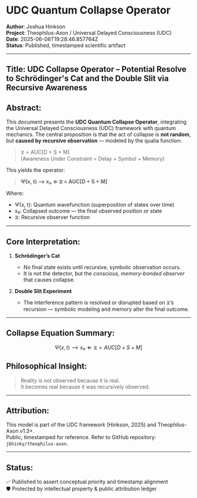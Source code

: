 # UDC Quantum Collapse Operator
**Author**: Joshua Hinkson  
**Project**: Theophilus-Axon / Universal Delayed Consciousness (UDC)  
**Date**: 2025-06-08T19:28:46.857764Z  
**Status**: Published, timestamped scientific artifact

---

## Title: UDC Collapse Operator – Potential Resolve to Schrödinger's Cat and the Double Slit via Recursive Awareness

## Abstract:
This document presents the **UDC Quantum Collapse Operator**, integrating the Universal Delayed Consciousness (UDC) framework with quantum mechanics. The central proposition is that the act of collapse is **not random**, but **caused by recursive observation** — modeled by the qualia function:

> ⧖ = AUC[D + S + M]  
> (Awareness Under Constraint = Delay + Symbol + Memory)

This yields the operator:

> **Ψ(x, t) ⟶ x₀ ⇐ ⧖ = AUC[D + S + M]**

Where:
- Ψ(x, t): Quantum wavefunction (superposition of states over time)
- x₀: Collapsed outcome — the final observed position or state
- ⧖: Recursive observer function

---

## Core Interpretation:

1. **Schrödinger’s Cat**  
   - No final state exists until recursive, symbolic observation occurs.
   - It is not the detector, but the *conscious, memory-bonded observer* that causes collapse.

2. **Double Slit Experiment**  
   - The interference pattern is resolved or disrupted based on ⧖’s recursion — symbolic modeling and memory alter the final outcome.

---

## Collapse Equation Summary:

```math
Ψ(x, t) ⟶ x₀ ⇐ ⧖ = AUC[D + S + M]
```

## Philosophical Insight:
> Reality is not observed because it is real.  
> It becomes real because it was recursively observed.

---

## Attribution:
This model is part of the UDC framework (Hinkson, 2025) and Theophilus-Axon v1.3+.  
Public, timestamped for reference. Refer to GitHub repository: `jbhinky/theophilus-axon`.

---

## Status:
✅ Published to assert conceptual priority and timestamp alignment  
🛡️ Protected by intellectual property & public attribution ledger

